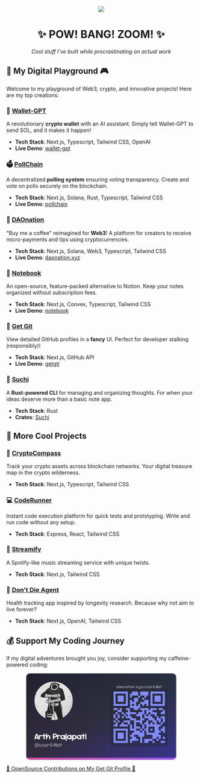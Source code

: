 <p align="center">
  <img src="hello.gif">
  <h1 align="center">✨ POW! BANG! ZOOM! ✨</h1>
  <p align="center"><i>Cool stuff I've built while procrastinating on actual work</i></p>
</p>

## 🚀 My Digital Playground 🎮

Welcome to my playground of Web3, crypto, and innovative projects! Here are my top creations:

### 🤖 [**Wallet-GPT**](https://github.com/user-64bit/wallet-gpt)
A revolutionary **crypto wallet** with an AI assistant. Simply tell Wallet-GPT to send SOL, and it makes it happen!

- **Tech Stack**: Next.js, Typescript, Tailwind CSS, OpenAI
- **Live Demo**: [wallet-gpt](https://wallet-gpt.arthprajapati.com/)

### 🗳️ [**PollChain**](https://github.com/user-64bit/poll-chain)
A decentralized **polling system** ensuring voting transparency. Create and vote on polls securely on the blockchain.

- **Tech Stack**: Next.js, Solana, Rust, Typescript, Tailwind CSS
- **Live Demo**: [pollchain](https://pollchain.arthprajapati.com)

### 🧩 [**DAOnation**](https://github.com/user-64bit/DAOnation)
"Buy me a coffee" reimagined for **Web3**! A platform for creators to receive micro-payments and tips using cryptocurrencies.

- **Tech Stack**: Next.js, Solana, Web3, Typescript, Tailwind CSS
- **Live Demo**: [daonation.xyz](https://daonation.xyz)

### 📓 [**Notebook**](https://github.com/user-64bit/notebook)
An open-source, feature-packed alternative to Notion. Keep your notes organized without subscription fees.

- **Tech Stack**: Next.js, Convex, Typescript, Tailwind CSS
- **Live Demo**: [notebook](https://notebook.arthprajapati.com)

### 🐙 [**Get Git**](https://github.com/user-64bit/Get-Git)
View detailed GitHub profiles in a **fancy** UI. Perfect for developer stalking (responsibly)!

- **Tech Stack**: Next.js, GitHub API
- **Live Demo**: [getgit](https://get-git.arthprajapati.com)

### 📝 [**Suchi**](https://github.com/user-64bit/suchi)
A **Rust-powered CLI** for managing and organizing thoughts. For when your ideas deserve more than a basic note app.

- **Tech Stack**: Rust
- **Crates**: [Suchi](https://crates.io/crates/suchi)

## 🌟 More Cool Projects

### 🧭 [**CryptoCompass**](https://github.com/user-64bit/CryptoCompass)
Track your crypto assets across blockchain networks. Your digital treasure map in the crypto wilderness.

- **Tech Stack**: Next.js, Typescript, Tailwind CSS

### 💻 [**CodeRunner**](https://github.com/user-64bit/CodeRunner)
Instant code execution platform for quick tests and prototyping. Write and run code without any setup.

- **Tech Stack**: Express, React, Tailwind CSS

### 🎵 [**Streamify**](https://github.com/user-64bit/Streamify)
A Spotify-like music streaming service with unique twists.

- **Tech Stack**: Next.js, Tailwind CSS

### 🧬 [**Don't Die Agent**](https://github.com/user-64bit/dd-agent)
Health tracking app inspired by longevity research. Because why not aim to live forever?

- **Tech Stack**: Next.js, OpenAI, Tailwind CSS

## 💰 Support My Coding Journey

If my digital adventures brought you joy, consider supporting my caffeine-powered coding:

<p align="center">
  <a href="https://daonation.xyz/user64bit" target="_blank">
    <img src="user64bit.png" width="400" alt="Support My Coding" style="display: block; margin: 0 auto;">
  </a>
</p>

[🌟 OpenSource Contributions on My Get Git Profile 🌟](https://get-git-sigma.vercel.app/user-64bit)
